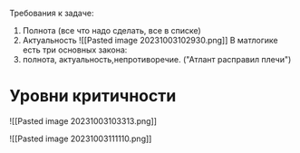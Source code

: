 Требования к задаче:
1. Полнота (все что надо сделать, все в списке)
2. Актуальность
![[Pasted image 20231003102930.png]]
В матлогике есть три основных закона:
1. полнота, актуальность,непротиворечие. ("Атлант расправил плечи")

# Уровни критичности
![[Pasted image 20231003103313.png]]

![[Pasted image 20231003111110.png]]

